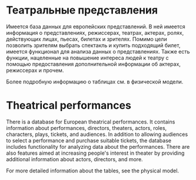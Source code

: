 # Театральные представления
Имеется база данных для европейских представлений. В ней имеется информация о представлениях, режиссерах,
театрах, актерах, ролях, действующих лицах, пьесах, билетах и зрителях. Помимо цели позволить зрителям выбрать спектакль 
и купить подходящий билет, имеется функционал для анализа данных о представлениях. Также есть функции, нацеленные 
на повышение интереса людей к театру с помощью предоставления дополнительной информации об актерах, режиссерах и прочем.

Более подробную информацию о таблицах см. в физической модели.

# Theatrical performances
There is a database for European theatrical performances. It contains information about performances, directors, theaters, actors, roles, characters, plays, tickets, and audiences. In addition to allowing audiences to select a performance and purchase suitable tickets, the database includes functionality for analyzing data about the performances. There are also features aimed at increasing people's interest in theater by providing additional information about actors, directors, and more.

For more detailed information about the tables, see the physical model.

